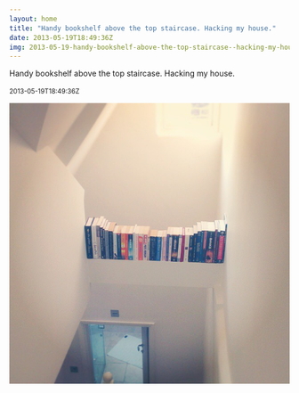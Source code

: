 ```yaml
---
layout: home
title: "Handy bookshelf above the top staircase. Hacking my house."
date: 2013-05-19T18:49:36Z
img: 2013-05-19-handy-bookshelf-above-the-top-staircase--hacking-my-house-.jpg
---
```


Handy bookshelf above the top staircase. Hacking my house.

<small>2013-05-19T18:49:36Z</small>

![Handy bookshelf above the top staircase. Hacking my house.](2013-05-19-handy-bookshelf-above-the-top-staircase--hacking-my-house-.jpg)
